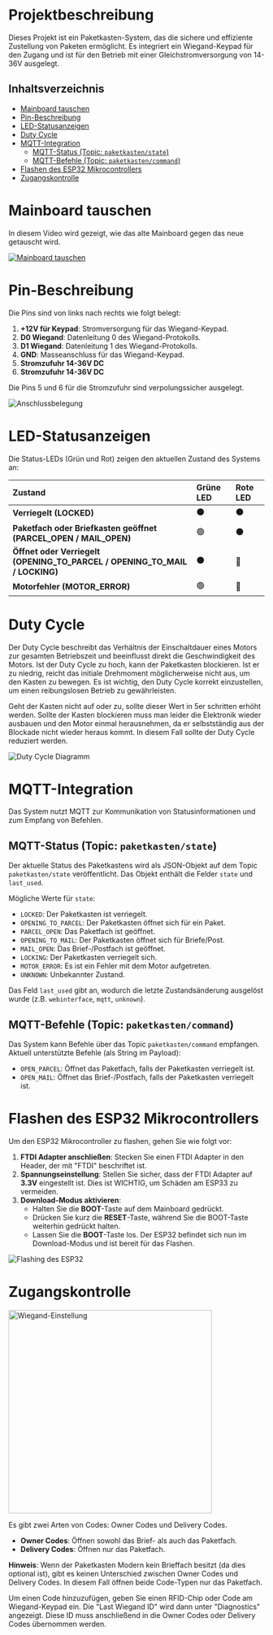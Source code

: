 # Projektbeschreibung

Dieses Projekt ist ein Paketkasten-System, das die sichere und effiziente Zustellung von Paketen ermöglicht. Es integriert ein Wiegand-Keypad für den Zugang und ist für den Betrieb mit einer Gleichstromversorgung von 14-36V ausgelegt.

## Inhaltsverzeichnis

- [Mainboard tauschen](#mainboard-tauschen)
- [Pin-Beschreibung](#pin-beschreibung)
- [LED-Statusanzeigen](#led-statusanzeigen)
- [Duty Cycle](#duty-cycle)
- [MQTT-Integration](#mqtt-integration)
  - [MQTT-Status (Topic: `paketkasten/state`)](#mqtt-status-topic-paketkastenstate)
  - [MQTT-Befehle (Topic: `paketkasten/command`)](#mqtt-befehle-topic-paketkastencommand)
- [Flashen des ESP32 Mikrocontrollers](#flashen-des-esp32-mikrocontrollers)
- [Zugangskontrolle](#zugangskontrolle)


# Mainboard tauschen

In diesem Video wird gezeigt, wie das alte Mainboard gegen das neue getauscht wird.

[![Mainboard tauschen](https://img.youtube.com/vi/oPFp7a3QJAg/0.jpg)](https://www.youtube.com/watch?v=oPFp7a3QJAg)

# Pin-Beschreibung

Die Pins sind von links nach rechts wie folgt belegt:

1.  **+12V für Keypad**: Stromversorgung für das Wiegand-Keypad.
2.  **D0 Wiegand**: Datenleitung 0 des Wiegand-Protokolls.
3.  **D1 Wiegand**: Datenleitung 1 des Wiegand-Protokolls.
4.  **GND**: Masseanschluss für das Wiegand-Keypad.
5.  **Stromzufuhr 14-36V DC**
6.  **Stromzufuhr 14-36V DC**

Die Pins 5 und 6 für die Stromzufuhr sind verpolungssicher ausgelegt.

![Anschlussbelegung](connector.jpg)

# LED-Statusanzeigen

Die Status-LEDs (Grün und Rot) zeigen den aktuellen Zustand des Systems an:

| Zustand                                           | Grüne LED | Rote LED |
| :------------------------------------------------ | :-------- | :------- |
| **Verriegelt (LOCKED)**                           | ⚫       | ⚫      |
| **Paketfach oder Briefkasten geöffnet (PARCEL_OPEN / MAIL_OPEN)** | 🟢        | ⚫      |
| **Öffnet oder Verriegelt (OPENING_TO_PARCEL / OPENING_TO_MAIL / LOCKING)** | ⚫       | 🔴       |
| **Motorfehler (MOTOR_ERROR)**                     | 🟢        | 🔴       |

# Duty Cycle

Der Duty Cycle beschreibt das Verhältnis der Einschaltdauer eines Motors zur gesamten Betriebszeit und beeinflusst direkt die Geschwindigkeit des Motors. Ist der Duty Cycle zu hoch, kann der Paketkasten blockieren. Ist er zu niedrig, reicht das initiale Drehmoment möglicherweise nicht aus, um den Kasten zu bewegen. Es ist wichtig, den Duty Cycle korrekt einzustellen, um einen reibungslosen Betrieb zu gewährleisten. 

Geht der Kasten nicht auf oder zu, sollte dieser Wert in 5er schritten erhöht werden. Sollte der Kasten blockieren muss man leider die Elektronik wieder ausbauen und den Motor einmal herausnehmen, da er selbstständig aus der Blockade nicht wieder heraus kommt. In diesem Fall sollte der Duty Cycle reduziert werden.

![Duty Cycle Diagramm](duty-cycle.png)

# MQTT-Integration

Das System nutzt MQTT zur Kommunikation von Statusinformationen und zum Empfang von Befehlen.

## MQTT-Status (Topic: `paketkasten/state`)

Der aktuelle Status des Paketkastens wird als JSON-Objekt auf dem Topic `paketkasten/state` veröffentlicht. Das Objekt enthält die Felder `state` und `last_used`.

Mögliche Werte für `state`:

*   `LOCKED`: Der Paketkasten ist verriegelt.
*   `OPENING_TO_PARCEL`: Der Paketkasten öffnet sich für ein Paket.
*   `PARCEL_OPEN`: Das Paketfach ist geöffnet.
*   `OPENING_TO_MAIL`: Der Paketkasten öffnet sich für Briefe/Post.
*   `MAIL_OPEN`: Das Brief-/Postfach ist geöffnet.
*   `LOCKING`: Der Paketkasten verriegelt sich.
*   `MOTOR_ERROR`: Es ist ein Fehler mit dem Motor aufgetreten.
*   `UNKNOWN`: Unbekannter Zustand.

Das Feld `last_used` gibt an, wodurch die letzte Zustandsänderung ausgelöst wurde (z.B. `webinterface`, `mqtt`, `unknown`).

## MQTT-Befehle (Topic: `paketkasten/command`)

Das System kann Befehle über das Topic `paketkasten/command` empfangen. Aktuell unterstützte Befehle (als String im Payload):

*   `OPEN_PARCEL`: Öffnet das Paketfach, falls der Paketkasten verriegelt ist.
*   `OPEN_MAIL`: Öffnet das Brief-/Postfach, falls der Paketkasten verriegelt ist.

# Flashen des ESP32 Mikrocontrollers

Um den ESP32 Mikrocontroller zu flashen, gehen Sie wie folgt vor:

1.  **FTDI Adapter anschließen**: Stecken Sie einen FTDI Adapter in den Header, der mit "FTDI" beschriftet ist.
2.  **Spannungseinstellung**: Stellen Sie sicher, dass der FTDI Adapter auf **3.3V** eingestellt ist. Dies ist WICHTIG, um Schäden am ESP33 zu vermeiden.
3.  **Download-Modus aktivieren**:
    *   Halten Sie die **BOOT**-Taste auf dem Mainboard gedrückt.
    *   Drücken Sie kurz die **RESET**-Taste, während Sie die BOOT-Taste weiterhin gedrückt halten.
    *   Lassen Sie die **BOOT**-Taste los.
    Der ESP32 befindet sich nun im Download-Modus und ist bereit für das Flashen.

![Flashing des ESP32](flashing.jpg)

# Zugangskontrolle

<img src="wiegand-einstellung.png" alt="Wiegand-Einstellung" height="400px">

Es gibt zwei Arten von Codes: Owner Codes und Delivery Codes.

*   **Owner Codes**: Öffnen sowohl das Brief- als auch das Paketfach.
*   **Delivery Codes**: Öffnen nur das Paketfach.

**Hinweis**: Wenn der Paketkasten Modern kein Brieffach besitzt (da dies optional ist), gibt es keinen Unterschied zwischen Owner Codes und Delivery Codes. In diesem Fall öffnen beide Code-Typen nur das Paketfach.

Um einen Code hinzuzufügen, geben Sie einen RFID-Chip oder Code am Wiegand-Keypad ein. Die "Last Wiegand ID" wird dann unter "Diagnostics" angezeigt. Diese ID muss anschließend in die Owner Codes oder Delivery Codes übernommen werden.